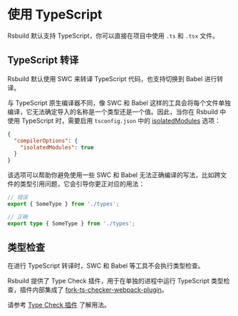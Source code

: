 # 使用 TypeScript

Rsbuild 默认支持 TypeScript，你可以直接在项目中使用 `.ts` 和 `.tsx` 文件。

## TypeScript 转译

Rsbuild 默认使用 SWC 来转译 TypeScript 代码，也支持切换到 Babel 进行转译。

与 TypeScript 原生编译器不同，像 SWC 和 Babel 这样的工具会将每个文件单独编译，它无法确定导入的名称是一个类型还是一个值。因此，当你在 Rsbuild 中使用 TypeScript 时，需要启用 `tsconfig.json` 中的 [isolatedModules](https://www.typescriptlang.org/tsconfig/#isolatedModules) 选项：

```json title="tsconfig.json"
{
  "compilerOptions": {
    "isolatedModules": true
  }
}
```

该选项可以帮助你避免使用一些 SWC 和 Babel 无法正确编译的写法，比如跨文件的类型引用问题，它会引导你更正对应的用法：

```ts
// 错误
export { SomeType } from './types';

// 正确
export type { SomeType } from './types';
```

## 类型检查

在进行 TypeScript 转译时，SWC 和 Babel 等工具不会执行类型检查。

Rsbuild 提供了 Type Check 插件，用于在单独的进程中运行 TypeScript 类型检查，插件内部集成了 [fork-ts-checker-webpack-plugin](https://github.com/TypeStrong/fork-ts-checker-webpack-plugin)。

请参考 [Type Check 插件](/plugins/list/plugin-type-check) 了解用法。
